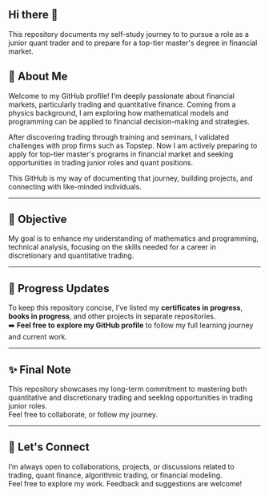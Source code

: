 ## Hi there 👋

This repository documents my self-study journey to to pursue a role as a junior quant trader and to prepare for a top-tier master's degree in financial market.

## 👤 About Me 

Welcome to my GitHub profile! I'm deeply passionate about financial markets, particularly trading and quantitative finance. Coming from a physics background, I am exploring how mathematical models and programming can be applied to financial decision-making and strategies.

After discovering trading through training and seminars, I validated challenges with prop firms such as Topstep. Now I am actively preparing to apply for top-tier master's programs in financial market and seeking opportunities in trading junior roles and quant positions.

This GitHub is my way of documenting that journey, building projects, and connecting with like-minded individuals.

---

## 🎯 Objective

My goal is to enhance my understanding of mathematics and programming, technical analysis, focusing on the skills needed for a career in discretionary and quantitative trading.

---

## 🚧 Progress Updates

To keep this repository concise, I’ve listed my **certificates in progress**, **books in progress**, and other projects in separate repositories.  
➡️ **Feel free to explore my GitHub profile** to follow my full learning journey and current work.

---

## ✨ Final Note

This repository showcases my long-term commitment to mastering both quantitative and discretionary trading and seeking opportunities in trading junior roles.  
Feel free to collaborate, or follow my journey.

---
## 🚀 Let's Connect

I’m always open to collaborations, projects, or discussions related to trading, quant finance, algorithmic trading, or financial modeling.  
Feel free to explore my work. Feedback and suggestions are welcome!
